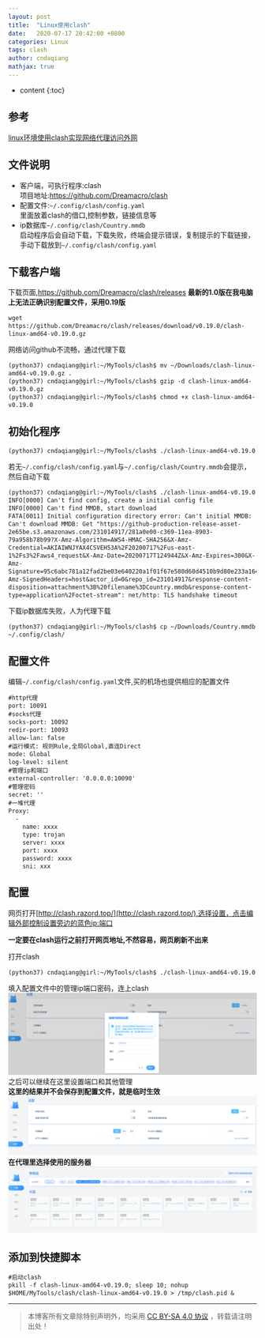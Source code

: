 ```yaml
---
layout: post
title:  "Linux使用clash"
date:   2020-07-17 20:42:00 +0800
categories: Linux
tags: clash
author: cndaqiang
mathjax: true
---
```

* content
{:toc}







## 参考
[linux环境使用clash实现网络代理访问外网](https://www.cnblogs.com/sueyyyy/p/12424178.html)

## 文件说明
- 客户端，可执行程序:clash<br>
项目地址:https://github.com/Dreamacro/clash
- 配置文件:`~/.config/clash/config.yaml`<br>
里面放着clash的借口,控制参数，链接信息等  
- ip数据库`~/.config/clash/Country.mmdb`<br>
启动程序后会自动下载，下载失败，终端会提示错误，复制提示的下载链接，手动下载放到`~/.config/clash/config.yaml`


## 下载客户端
下载页面,https://github.com/Dreamacro/clash/releases
**最新的1.0版在我电脑上无法正确识别配置文件，采用0.19版**
```
wget https://github.com/Dreamacro/clash/releases/download/v0.19.0/clash-linux-amd64-v0.19.0.gz
```
网络访问github不流畅，通过代理下载
```
(python37) cndaqiang@girl:~/MyTools/clash$ mv ~/Downloads/clash-linux-amd64-v0.19.0.gz .
(python37) cndaqiang@girl:~/MyTools/clash$ gzip -d clash-linux-amd64-v0.19.0.gz 
(python37) cndaqiang@girl:~/MyTools/clash$ chmod +x clash-linux-amd64-v0.19.0 
```
## 初始化程序
```
(python37) cndaqiang@girl:~/MyTools/clash$ ./clash-linux-amd64-v0.19.0
```
若无`~/.config/clash/config.yaml`与`~/.config/clash/Country.mmdb`会提示，然后自动下载
```
(python37) cndaqiang@girl:~/MyTools/clash$ ./clash-linux-amd64-v0.19.0 
INFO[0000] Can't find config, create a initial config file 
INFO[0000] Can't find MMDB, start download              
FATA[0011] Initial configuration directory error: Can't initial MMDB: Can't download MMDB: Get "https://github-production-release-asset-2e65be.s3.amazonaws.com/231014917/281a0e00-c369-11ea-8903-79a958b78b99?X-Amz-Algorithm=AWS4-HMAC-SHA256&X-Amz-Credential=AKIAIWNJYAX4CSVEH53A%2F20200717%2Fus-east-1%2Fs3%2Faws4_request&X-Amz-Date=20200717T124944Z&X-Amz-Expires=300&X-Amz-Signature=95c6abc781a12fad2be03e640220a1f01f67e580d60d4510b9d80e233a164fbc&X-Amz-SignedHeaders=host&actor_id=0&repo_id=231014917&response-content-disposition=attachment%3B%20filename%3DCountry.mmdb&response-content-type=application%2Foctet-stream": net/http: TLS handshake timeout 
```
下载ip数据库失败，人为代理下载
```
(python37) cndaqiang@girl:~/MyTools/clash$ cp ~/Downloads/Country.mmdb ~/.config/clash/
```

## 配置文件
编辑`~/.config/clash/config.yaml`文件,买的机场也提供相应的配置文件
```
#http代理
port: 10091
#socks代理
socks-port: 10092
redir-port: 10093
allow-lan: false
#运行模式: 规则Rule,全局Global,直连Direct
mode: Global
log-level: silent
#管理ip和端口
external-controller: '0.0.0.0:10090'
#管理密码
secret: ''
#一堆代理
Proxy:
  -
    name: xxxx
    type: trojan
    server: xxxx
    port: xxxx
    password: xxxx
    sni: xxx
```

## 配置

网页打开[http://clash.razord.top/](http://clash.razord.top/),选择设置，点击编辑外部控制设置旁边的蓝色ip:端口

**一定要在clash运行之前打开网页地址,不然容易，网页刷新不出来**

打开clash
```
(python37) cndaqiang@girl:~/MyTools/clash$ ./clash-linux-amd64-v0.19.0 
```

填入配置文件中的管理ip端口密码，连上clash
![](/uploads/2020/07/clash.png)
之后可以继续在这里设置端口和其他管理<br>
**这里的结果并不会保存到配置文件，就是临时生效**
![](/uploads/2020/07/clash2.png)
**在代理里选择使用的服务器**
![](/uploads/2020/07/clash3.png)

## 添加到快捷脚本
```
#启动clash
pkill -f clash-linux-amd64-v0.19.0; sleep 10; nohup $HOME/MyTools/clash/clash-linux-amd64-v0.19.0 > /tmp/clash.pid &
```




------
>本博客所有文章除特别声明外，均采用 [CC BY-SA 4.0 协议](https://creativecommons.org/licenses/by-sa/4.0/deed.zh) ，转载请注明出处！
